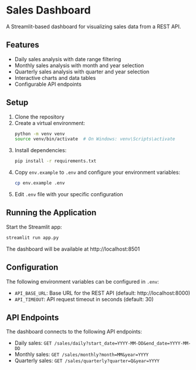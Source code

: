 # Sales Dashboard

A Streamlit-based dashboard for visualizing sales data from a REST API.

## Features

- Daily sales analysis with date range filtering
- Monthly sales analysis with month and year selection
- Quarterly sales analysis with quarter and year selection
- Interactive charts and data tables
- Configurable API endpoints

## Setup

1. Clone the repository
2. Create a virtual environment:
   ```bash
   python -m venv venv
   source venv/bin/activate  # On Windows: venv\Scripts\activate
   ```
3. Install dependencies:
   ```bash
   pip install -r requirements.txt
   ```
4. Copy `env.example` to `.env` and configure your environment variables:
   ```bash
   cp env.example .env
   ```
5. Edit `.env` file with your specific configuration

## Running the Application

Start the Streamlit app:
```bash
streamlit run app.py
```

The dashboard will be available at http://localhost:8501

## Configuration

The following environment variables can be configured in `.env`:

- `API_BASE_URL`: Base URL for the REST API (default: http://localhost:8000)
- `API_TIMEOUT`: API request timeout in seconds (default: 30)

## API Endpoints

The dashboard connects to the following API endpoints:

- Daily sales: `GET /sales/daily?start_date=YYYY-MM-DD&end_date=YYYY-MM-DD`
- Monthly sales: `GET /sales/monthly?month=MM&year=YYYY`
- Quarterly sales: `GET /sales/quarterly?quarter=Q&year=YYYY` 